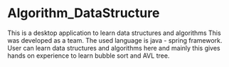 # Algorithm_DataStructure
This is a desktop application to learn data structures and algorithms
This was developed as a team.
The used language is java - spring framework. 
User can learn data structures and algorithms here and mainly this gives hands on experience to learn bubble sort and AVL tree.
